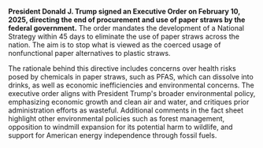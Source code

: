**President Donald J. Trump signed an Executive Order on February 10, 2025, directing the end of procurement and use of paper straws by the federal government.** The order mandates the development of a National Strategy within 45 days to eliminate the use of paper straws across the nation. The aim is to stop what is viewed as the coerced usage of nonfunctional paper alternatives to plastic straws.

The rationale behind this directive includes concerns over health risks posed by chemicals in paper straws, such as PFAS, which can dissolve into drinks, as well as economic inefficiencies and environmental concerns. The executive order aligns with President Trump's broader environmental policy, emphasizing economic growth and clean air and water, and critiques prior administration efforts as wasteful. Additional comments in the fact sheet highlight other environmental policies such as forest management, opposition to windmill expansion for its potential harm to wildlife, and support for American energy independence through fossil fuels.
